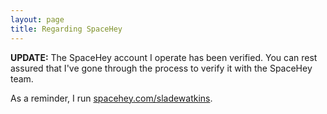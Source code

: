 ```yaml
---
layout: page
title: Regarding SpaceHey
---
```


**UPDATE:** The SpaceHey account I operate has been verified. You can rest assured that I've gone through the process to verify it with the SpaceHey team.  
  
As a reminder, I run [spacehey.com/sladewatkins](https://spacehey.com/sladewatkins).